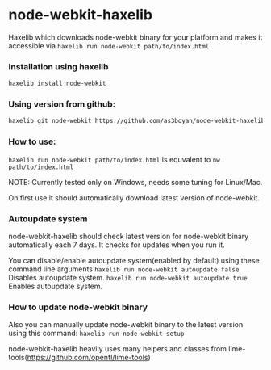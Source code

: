 node-webkit-haxelib
===================

Haxelib which downloads node-webkit binary for your platform and makes it accessible via `haxelib run node-webkit path/to/index.html`

### Installation using haxelib
``` bash
haxelib install node-webkit
```

### Using version from github:
``` bash
haxelib git node-webkit https://github.com/as3boyan/node-webkit-haxelib
```

### How to use:
`haxelib run node-webkit path/to/index.html`
is equvalent to
`nw path/to/index.html`


NOTE: Currently tested only on Windows, needs some tuning for Linux/Mac.

On first use it should automatically download latest version of node-webkit.

### Autoupdate system
node-webkit-haxelib should check latest version for node-webkit binary automatically each 7 days. It checks for updates when you run it.

You can disable/enable autoupdate system(enabled by default) using these command line arguments
`haxelib run node-webkit autoupdate false`
Disables autoupdate system.
`haxelib run node-webkit autoupdate true`
Enables autoupdate system.

### How to update node-webkit binary
Also you can manually update node-webkit binary to the latest version using this command:
`haxelib run node-webkit setup`

node-webkit-haxelib heavily uses many helpers and classes from lime-tools(https://github.com/openfl/lime-tools)
